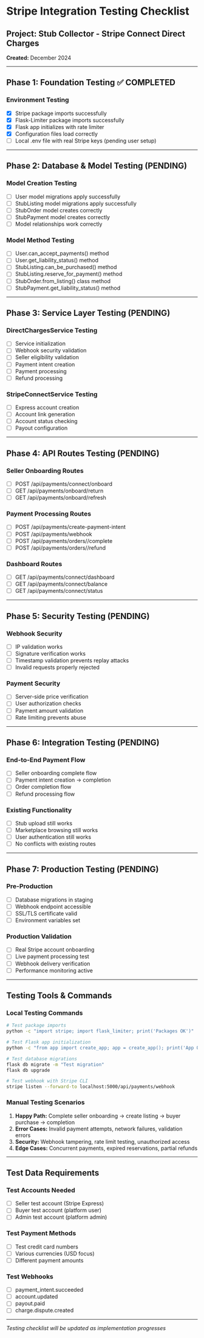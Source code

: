 # Stripe Integration Testing Checklist

## Project: Stub Collector - Stripe Connect Direct Charges
**Created:** December 2024

---

## Phase 1: Foundation Testing ✅ COMPLETED

### Environment Testing
- [x] Stripe package imports successfully
- [x] Flask-Limiter package imports successfully  
- [x] Flask app initializes with rate limiter
- [x] Configuration files load correctly
- [ ] Local .env file with real Stripe keys (pending user setup)

---

## Phase 2: Database & Model Testing (PENDING)

### Model Creation Testing
- [ ] User model migrations apply successfully
- [ ] StubListing model migrations apply successfully
- [ ] StubOrder model creates correctly
- [ ] StubPayment model creates correctly
- [ ] Model relationships work correctly

### Model Method Testing
- [ ] User.can_accept_payments() method
- [ ] User.get_liability_status() method
- [ ] StubListing.can_be_purchased() method
- [ ] StubListing.reserve_for_payment() method
- [ ] StubOrder.from_listing() class method
- [ ] StubPayment.get_liability_status() method

---

## Phase 3: Service Layer Testing (PENDING)

### DirectChargesService Testing
- [ ] Service initialization
- [ ] Webhook security validation
- [ ] Seller eligibility validation
- [ ] Payment intent creation
- [ ] Payment processing
- [ ] Refund processing

### StripeConnectService Testing
- [ ] Express account creation
- [ ] Account link generation
- [ ] Account status checking
- [ ] Payout configuration

---

## Phase 4: API Routes Testing (PENDING)

### Seller Onboarding Routes
- [ ] POST /api/payments/connect/onboard
- [ ] GET /api/payments/onboard/return
- [ ] GET /api/payments/onboard/refresh

### Payment Processing Routes
- [ ] POST /api/payments/create-payment-intent
- [ ] POST /api/payments/webhook
- [ ] POST /api/payments/orders/<id>/complete
- [ ] POST /api/payments/orders/<id>/refund

### Dashboard Routes
- [ ] GET /api/payments/connect/dashboard
- [ ] GET /api/payments/connect/balance
- [ ] GET /api/payments/connect/status

---

## Phase 5: Security Testing (PENDING)

### Webhook Security
- [ ] IP validation works
- [ ] Signature verification works
- [ ] Timestamp validation prevents replay attacks
- [ ] Invalid requests properly rejected

### Payment Security
- [ ] Server-side price verification
- [ ] User authorization checks
- [ ] Payment amount validation
- [ ] Rate limiting prevents abuse

---

## Phase 6: Integration Testing (PENDING)

### End-to-End Payment Flow
- [ ] Seller onboarding complete flow
- [ ] Payment intent creation → completion
- [ ] Order completion flow
- [ ] Refund processing flow

### Existing Functionality
- [ ] Stub upload still works
- [ ] Marketplace browsing still works
- [ ] User authentication still works
- [ ] No conflicts with existing routes

---

## Phase 7: Production Testing (PENDING)

### Pre-Production
- [ ] Database migrations in staging
- [ ] Webhook endpoint accessible
- [ ] SSL/TLS certificate valid
- [ ] Environment variables set

### Production Validation
- [ ] Real Stripe account onboarding
- [ ] Live payment processing test
- [ ] Webhook delivery verification
- [ ] Performance monitoring active

---

## Testing Tools & Commands

### Local Testing Commands
```bash
# Test package imports
python -c "import stripe; import flask_limiter; print('Packages OK')"

# Test Flask app initialization  
python -c "from app import create_app; app = create_app(); print('App OK')"

# Test database migrations
flask db migrate -m "Test migration"
flask db upgrade

# Test webhook with Stripe CLI
stripe listen --forward-to localhost:5000/api/payments/webhook
```

### Manual Testing Scenarios
1. **Happy Path:** Complete seller onboarding → create listing → buyer purchase → completion
2. **Error Cases:** Invalid payment attempts, network failures, validation errors
3. **Security:** Webhook tampering, rate limit testing, unauthorized access
4. **Edge Cases:** Concurrent payments, expired reservations, partial refunds

---

## Test Data Requirements

### Test Accounts Needed
- [ ] Seller test account (Stripe Express)
- [ ] Buyer test account (platform user)
- [ ] Admin test account (platform admin)

### Test Payment Methods
- [ ] Test credit card numbers
- [ ] Various currencies (USD focus)
- [ ] Different payment amounts

### Test Webhooks
- [ ] payment_intent.succeeded
- [ ] account.updated  
- [ ] payout.paid
- [ ] charge.dispute.created

---

*Testing checklist will be updated as implementation progresses* 